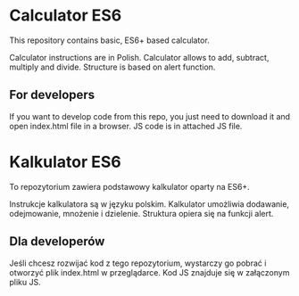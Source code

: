 # Calculator ES6

This repository contains basic, ES6+ based calculator.

Calculator instructions are in Polish. Calculator allows to add, subtract, multiply and divide. Structure is based on alert function.

## For developers

If you want to develop code from this repo, you just need to download it and open index.html file in a browser. JS code is in attached JS file.

# Kalkulator ES6

To repozytorium zawiera podstawowy kalkulator oparty na ES6+.

Instrukcje kalkulatora są w języku polskim. Kalkulator umożliwia dodawanie, odejmowanie, mnożenie i dzielenie. Struktura opiera się na funkcji alert.

## Dla developerów

Jeśli chcesz rozwijać kod z tego repozytorium, wystarczy go pobrać i otworzyć plik index.html w przeglądarce. Kod JS znajduje się w załączonym pliku JS.
